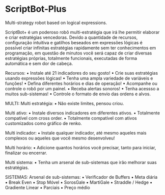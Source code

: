 # ScriptBot-Plus
Multi-strategy robot based on logical expressions.

ScriptBot+ é um poderoso robô multi-estratégia que irá lhe permitir elaborar e criar estratégias vencedoras. Devido a quantidade de recursos, configuração intuitiva e gatilhos beseados em expressões lógicas é possível criar infinitas estratégias rapidamente sem ter conhecimentos em programação, em questão de minutos você será capaz de criar diversas estratégias próprias, totalmente funcionais, executadas de forma automática e sem dor de cabeça.

Recursos:
▪ Instale até 21 indicadores do seu gosto!
▪ Crie suas estratégias usando expressões lógicas!
▪ Tenha uma ampla variedade de variáveis e funções!
▪ Defina diferentes horários e dias de operação!
▪ Acompanhe ou controle o robô por um painel.
▪ Receba alertas sonoros!
▪ Tenha acessso a muitos sub-sistemas!
▪ Controle o formato de envio das ordens e alvos.

MULTI:
Multi estratégia:
▪ Não existe limites, pensou criou.

Multi ativo:
▪ Instale diversos indicadores em diferentes ativos.
▪ Totalmente compatível com cross order.
▪ Totalmente compatível com ativos customizados como gráfico de renko.

Multi indicador:
▪ Instale qualquer indicador, até mesmo aqueles mais complexos ou aqueles que você mesmo desenvolveu!

Multi horário:
▪ Adicione quantos horários você precisar, tanto para iniciar, finalizar ou encerrar.

Multi sistema:
▪ Tenha um arsenal de sub-sistemas que irão melhorar suas estratégias.

SISTEMAS:
Arsenal de sub-sistemas:
▪ Verificador de Buffers
▪ Meta diária
▪ Break Even
▪ Stop Móvel
▪ SorosGale
▪ MartiGale
▪ Straddle / Hedge
▪ Gradiente Linear
▪ Parciais
▪ Preço médio
